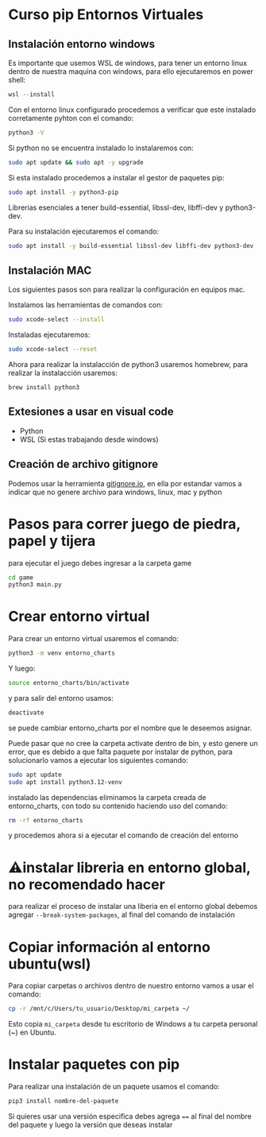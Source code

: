 # Curso pip Entornos Virtuales

## Instalación entorno windows
Es importante que usemos WSL de windows, para tener un entorno linux dentro de nuestra maquina con windows, para ello ejecutaremos en power shell:

```powershell
wsl --install
```

Con el entorno linux configurado procedemos a verificar que este instalado corretamente pyhton con el comando: 

```bash
python3 -V
```

Si python no se encuentra instalado lo instalaremos con:

```bash
sudo apt update && sudo apt -y upgrade
```

Si esta instalado procedemos a instalar el gestor de paquetes pip:

```bash
sudo apt install -y python3-pip
```

Librerias esenciales a tener build-essential, libssl-dev, libffi-dev y python3-dev. 

Para su instalación ejecutaremos el comando:

```bash
sudo apt install -y build-essential libssl-dev libffi-dev python3-dev
```
## Instalación MAC
Los siguientes pasos son para realizar la configuración en equipos mac.

Instalamos las herramientas de comandos con:

```bash
sudo xcode-select --install
```

Instaladas ejecutaremos:

```bash
sudo xcode-select --reset
```

Ahora para realizar la instalacción de python3 usaremos homebrew, para realizar la instalacción usaremos:

```brew
brew install python3
```

## Extesiones a usar en visual code
- Python
- WSL (Si estas trabajando desde windows)

## Creación de archivo gitignore

Podemos usar la herramienta [gitignore.io](https://www.toptal.com/developers/gitignore/), en ella por estandar vamos a indicar que no genere archivo para windows, linux, mac y python

# Pasos para correr juego de piedra, papel y tijera

para ejecutar el juego debes ingresar a la carpeta game

```bash
cd game
python3 main.py
```

# Crear entorno virtual

Para crear un entorno virtual usaremos el comando:

```bash
python3 -m venv entorno_charts
```

Y luego:

```bash
source entorno_charts/bin/activate
```

y para salir del entorno usamos:

```bash
deactivate
```

se puede cambiar entorno_charts por el nombre que le deseemos asignar.

Puede pasar que no cree la carpeta activate dentro de bin, y esto genere un error, que es debido a que falta paquete por instalar de python, para solucionarlo vamos a ejecutar los siguientes comando:

```bash
sudo apt update
sudo apt install python3.12-venv
```
instalado las dependencias eliminamos la carpeta creada de entorno_charts, con todo su contenido haciendo uso del comando:

```bash
rm -rf entorno_charts
```

y procedemos ahora si a ejecutar el comando de creación del entorno

# ⚠️instalar libreria en entorno global, no recomendado hacer

para realizar el proceso de instalar una liberia en el entorno global debemos agregar `--break-system-packages`, al final del comando de instalación

# Copiar información al entorno ubuntu(wsl)

Para copiar carpetas o archivos dentro de nuestro entorno vamos a usar el comando:

```bash
cp -r /mnt/c/Users/tu_usuario/Desktop/mi_carpeta ~/
```
Esto copia `mi_carpeta` desde tu escritorio de Windows a tu carpeta personal (~) en Ubuntu.

# Instalar paquetes con pip

Para realizar una instalación de un paquete usamos el comando:
```bash
pip3 install nombre-del-paquete
```

Si quieres usar una versión especifica debes agrega `==` al final del nombre del paquete y luego la versión que deseas instalar